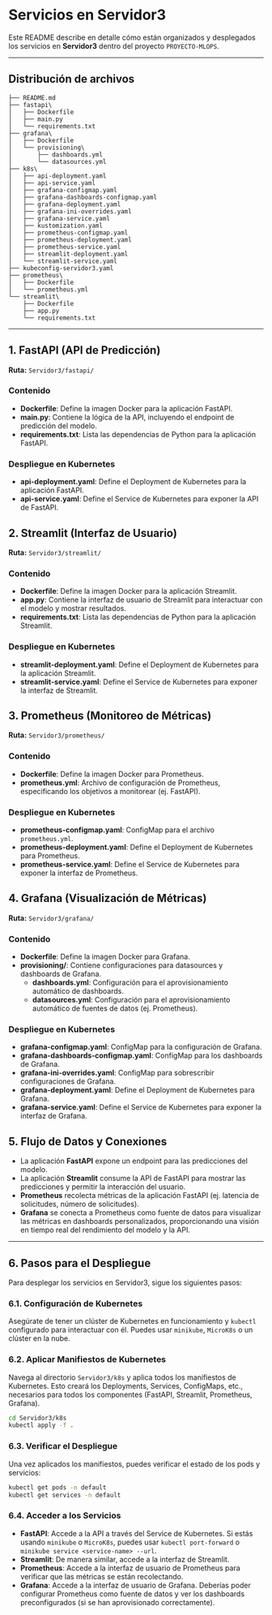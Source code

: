 # Servicios en Servidor3

Este README describe en detalle cómo están organizados y desplegados los servicios en **Servidor3** dentro del proyecto `PROYECTO-MLOPS`.

---

## Distribución de archivos

```
├── README.md
├── fastapi\
│   ├── Dockerfile
│   ├── main.py
│   └── requirements.txt
├── grafana\
│   ├── Dockerfile
│   └── provisioning\
│       ├── dashboards.yml
│       └── datasources.yml
├── k8s\
│   ├── api-deployment.yaml
│   ├── api-service.yaml
│   ├── grafana-configmap.yaml
│   ├── grafana-dashboards-configmap.yaml
│   ├── grafana-deployment.yaml
│   ├── grafana-ini-overrides.yaml
│   ├── grafana-service.yaml
│   ├── kustomization.yaml
│   ├── prometheus-configmap.yaml
│   ├── prometheus-deployment.yaml
│   ├── prometheus-service.yaml
│   ├── streamlit-deployment.yaml
│   └── streamlit-service.yaml
├── kubeconfig-servidor3.yaml
├── prometheus\
│   ├── Dockerfile
│   └── prometheus.yml
└── streamlit\
    ├── Dockerfile
    ├── app.py
    └── requirements.txt
```

---

## 1. FastAPI (API de Predicción)

**Ruta:** `Servidor3/fastapi/`

### Contenido

- **Dockerfile**: Define la imagen Docker para la aplicación FastAPI.
- **main.py**: Contiene la lógica de la API, incluyendo el endpoint de predicción del modelo.
- **requirements.txt**: Lista las dependencias de Python para la aplicación FastAPI.

### Despliegue en Kubernetes

- **api-deployment.yaml**: Define el Deployment de Kubernetes para la aplicación FastAPI.
- **api-service.yaml**: Define el Service de Kubernetes para exponer la API de FastAPI.

## 2. Streamlit (Interfaz de Usuario)

**Ruta:** `Servidor3/streamlit/`

### Contenido

- **Dockerfile**: Define la imagen Docker para la aplicación Streamlit.
- **app.py**: Contiene la interfaz de usuario de Streamlit para interactuar con el modelo y mostrar resultados.
- **requirements.txt**: Lista las dependencias de Python para la aplicación Streamlit.

### Despliegue en Kubernetes

- **streamlit-deployment.yaml**: Define el Deployment de Kubernetes para la aplicación Streamlit.
- **streamlit-service.yaml**: Define el Service de Kubernetes para exponer la interfaz de Streamlit.

## 3. Prometheus (Monitoreo de Métricas)

**Ruta:** `Servidor3/prometheus/`


### Contenido

- **Dockerfile**: Define la imagen Docker para Prometheus.
- **prometheus.yml**: Archivo de configuración de Prometheus, especificando los objetivos a monitorear (ej. FastAPI).

### Despliegue en Kubernetes

- **prometheus-configmap.yaml**: ConfigMap para el archivo `prometheus.yml`.
- **prometheus-deployment.yaml**: Define el Deployment de Kubernetes para Prometheus.
- **prometheus-service.yaml**: Define el Service de Kubernetes para exponer la interfaz de Prometheus.

## 4. Grafana (Visualización de Métricas)

**Ruta:** `Servidor3/grafana/`

### Contenido

- **Dockerfile**: Define la imagen Docker para Grafana.
- **provisioning/**: Contiene configuraciones para datasources y dashboards de Grafana.
  - **dashboards.yml**: Configuración para el aprovisionamiento automático de dashboards.
  - **datasources.yml**: Configuración para el aprovisionamiento automático de fuentes de datos (ej. Prometheus).

### Despliegue en Kubernetes

- **grafana-configmap.yaml**: ConfigMap para la configuración de Grafana.
- **grafana-dashboards-configmap.yaml**: ConfigMap para los dashboards de Grafana.
- **grafana-ini-overrides.yaml**: ConfigMap para sobrescribir configuraciones de Grafana.
- **grafana-deployment.yaml**: Define el Deployment de Kubernetes para Grafana.
- **grafana-service.yaml**: Define el Service de Kubernetes para exponer la interfaz de Grafana.

## 5. Flujo de Datos y Conexiones

- La aplicación **FastAPI** expone un endpoint para las predicciones del modelo.
- La aplicación **Streamlit** consume la API de FastAPI para mostrar las predicciones y permitir la interacción del usuario.
- **Prometheus** recolecta métricas de la aplicación FastAPI (ej. latencia de solicitudes, número de solicitudes).
- **Grafana** se conecta a Prometheus como fuente de datos para visualizar las métricas en dashboards personalizados, proporcionando una visión en tiempo real del rendimiento del modelo y la API.

---

## 6. Pasos para el Despliegue

Para desplegar los servicios en Servidor3, sigue los siguientes pasos:

### 6.1. Configuración de Kubernetes

Asegúrate de tener un clúster de Kubernetes en funcionamiento y `kubectl` configurado para interactuar con él. Puedes usar `minikube`, `MicroK8s` o un clúster en la nube.

### 6.2. Aplicar Manifiestos de Kubernetes

Navega al directorio `Servidor3/k8s` y aplica todos los manifiestos de Kubernetes. Esto creará los Deployments, Services, ConfigMaps, etc., necesarios para todos los componentes (FastAPI, Streamlit, Prometheus, Grafana).

```bash
cd Servidor3/k8s
kubectl apply -f .
```

### 6.3. Verificar el Despliegue

Una vez aplicados los manifiestos, puedes verificar el estado de los pods y servicios:

```bash
kubectl get pods -n default
kubectl get services -n default
```

### 6.4. Acceder a los Servicios

- **FastAPI**: Accede a la API a través del Service de Kubernetes. Si estás usando `minikube` o `MicroK8s`, puedes usar `kubectl port-forward` o `minikube service <service-name> --url`.
- **Streamlit**: De manera similar, accede a la interfaz de Streamlit.
- **Prometheus**: Accede a la interfaz de usuario de Prometheus para verificar que las métricas se están recolectando.
- **Grafana**: Accede a la interfaz de usuario de Grafana. Deberías poder configurar Prometheus como fuente de datos y ver los dashboards preconfigurados (si se han aprovisionado correctamente).
